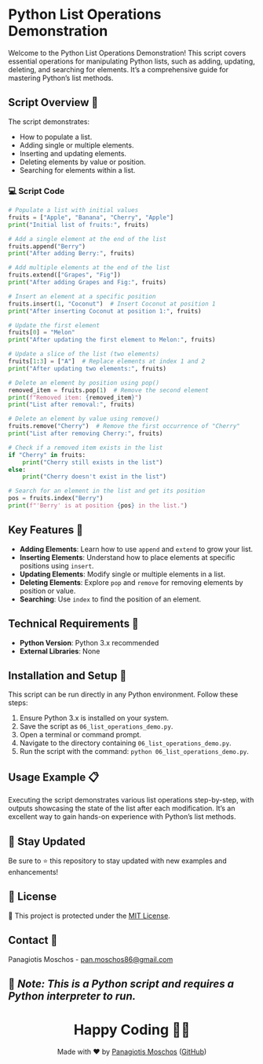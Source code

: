# Python List Operations Demonstration

Welcome to the Python List Operations Demonstration! This script covers essential operations for manipulating Python lists, such as adding, updating, deleting, and searching for elements. It’s a comprehensive guide for mastering Python’s list methods.

## Script Overview 📘

The script demonstrates:
- How to populate a list.
- Adding single or multiple elements.
- Inserting and updating elements.
- Deleting elements by value or position.
- Searching for elements within a list.

### 💻 Script Code

```python
# Populate a list with initial values
fruits = ["Apple", "Banana", "Cherry", "Apple"]
print("Initial list of fruits:", fruits)

# Add a single element at the end of the list
fruits.append("Berry")
print("After adding Berry:", fruits)

# Add multiple elements at the end of the list
fruits.extend(["Grapes", "Fig"])
print("After adding Grapes and Fig:", fruits)

# Insert an element at a specific position
fruits.insert(1, "Coconut")  # Insert Coconut at position 1
print("After inserting Coconut at position 1:", fruits)

# Update the first element
fruits[0] = "Melon"
print("After updating the first element to Melon:", fruits)

# Update a slice of the list (two elements)
fruits[1:3] = ["A"]  # Replace elements at index 1 and 2
print("After updating two elements:", fruits)

# Delete an element by position using pop()
removed_item = fruits.pop(1)  # Remove the second element
print(f"Removed item: {removed_item}")
print("List after removal:", fruits)

# Delete an element by value using remove()
fruits.remove("Cherry")  # Remove the first occurrence of "Cherry"
print("List after removing Cherry:", fruits)

# Check if a removed item exists in the list
if "Cherry" in fruits:
    print("Cherry still exists in the list")
else:
    print("Cherry doesn't exist in the list")

# Search for an element in the list and get its position
pos = fruits.index("Berry")
print(f"'Berry' is at position {pos} in the list.")
```

## Key Features 🌟

- **Adding Elements**: Learn how to use `append` and `extend` to grow your list.
- **Inserting Elements**: Understand how to place elements at specific positions using `insert`.
- **Updating Elements**: Modify single or multiple elements in a list.
- **Deleting Elements**: Explore `pop` and `remove` for removing elements by position or value.
- **Searching**: Use `index` to find the position of an element.

## Technical Requirements 🔧

- **Python Version**: Python 3.x recommended
- **External Libraries**: None

## Installation and Setup 🚀

This script can be run directly in any Python environment. Follow these steps:

1. Ensure Python 3.x is installed on your system.
2. Save the script as `06_list_operations_demo.py`.
3. Open a terminal or command prompt.
4. Navigate to the directory containing `06_list_operations_demo.py`.
5. Run the script with the command: `python 06_list_operations_demo.py`.

## Usage Example 📋

Executing the script demonstrates various list operations step-by-step, with outputs showcasing the state of the list after each modification. It’s an excellent way to gain hands-on experience with Python’s list methods.

## 📢 Stay Updated
Be sure to ⭐ this repository to stay updated with new examples and enhancements!

## 📄 License
🔐 This project is protected under the [MIT License](https://mit-license.org/).

## Contact 📧
Panagiotis Moschos - pan.moschos86@gmail.com

🔗 *Note: This is a Python script and requires a Python interpreter to run.*
---
<h1 align="center">Happy Coding 👨‍💻</h1>

<p align="center">
  Made with ❤️ by <a href="https://www.linkedin.com/in/panagiotis-moschos">Panagiotis Moschos</a> (<a href="https://github.com/pmoschos">GitHub</a>)
</p>